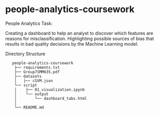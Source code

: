 # people-analytics-coursework
People Analytics
Task:

Creating a dashboard to help an analyst to discover which features are reasons for misclassification.
Highlighting possible sources of bias that results in bad quality decisions by the Machine Learning model.


Directory Structure

       people-analytics-coursework
        ├── requirements.txt
        ├── Group7SMM635.pdf
        ├── datasets
        │   ├── cSVM.json
        └── script
        │    ├── 01_visualization.ipynb
        │    └── output
        │        └── dashboard_tabs.html
        │           
        └── README.md

